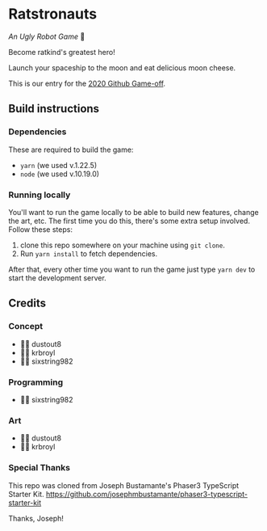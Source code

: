 # Ratstronauts
*An Ugly Robot Game* 🤖

Become ratkind's greatest hero!

Launch your spaceship to the moon and eat delicious moon cheese.

This is our entry for the 
[2020 Github Game-off](https://itch.io/jam/game-off-2020).

## Build instructions

### Dependencies

These are required to build the game:

- `yarn` (we used v.1.22.5)
- `node` (we used v.10.19.0)

### Running locally

You'll want to run the game locally to be able to build new features, change the
art, etc. The first time you do this, there's some extra setup involved. Follow
these steps:

1. clone this repo somewhere on your machine using `git clone`.
1. Run `yarn install` to fetch dependencies.

After that, every other time you want to run the game just type `yarn dev` to
start the development server.

## Credits

### Concept

* 🧑‍🔧 dustout8
* 🧑‍🔧 krbroyl
* 🧑‍🔧 sixstring982

### Programming

- 🧑‍💻 sixstring982

### Art

- 🧑‍🎨 dustout8
- 🧑‍🎨 krbroyl

### Special Thanks

This repo was cloned from Joseph Bustamante's Phaser3 TypeScript Starter Kit.
https://github.com/josephmbustamante/phaser3-typescript-starter-kit

Thanks, Joseph!
